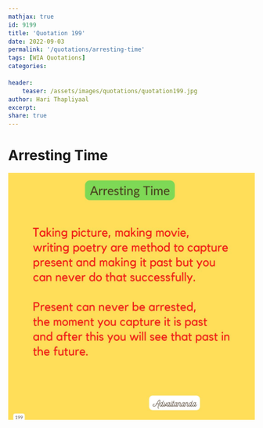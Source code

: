 ```yaml
---
mathjax: true
id: 9199
title: 'Quotation 199'
date: 2022-09-03
permalink: '/quotations/arresting-time'
tags: [WIA Quotations] 
categories: 

header:
    teaser: /assets/images/quotations/quotation199.jpg
author: Hari Thapliyaal 
excerpt:
share: true 
---
```


# Arresting Time

![Arresting Time](/assets/images/quotations/quotation199.jpg)

